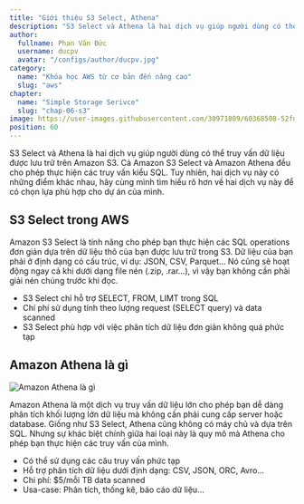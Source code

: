 ```yaml
---
title: "Giới thiệu S3 Select, Athena"
description: "S3 Select và Athena là hai dịch vụ giúp người dùng có thể truy vấn dữ liệu được lưu trữ trên Amazon S3. Cả Amazon S3 Select và Amazon Athena đều cho phép thực hiện các truy vấn kiểu SQL."
author:
  fullname: Phan Văn Đức
  username: ducpv
  avatar: "/configs/author/ducpv.jpg"
category:
  name: "Khóa học AWS từ cơ bản đến nâng cao"
  slug: "aws"
chapter:
  name: "Simple Storage Serivce"
  slug: "chap-06-s3"
image: https://user-images.githubusercontent.com/30971809/60368508-52fd2280-99f1-11e9-8371-b6b547f45d64.png
position: 60
---
```


S3 Select và Athena là hai dịch vụ giúp người dùng có thể truy vấn dữ liệu được lưu trữ trên Amazon S3. Cả Amazon S3 Select và Amazon Athena đều cho phép thực hiện các truy vấn kiểu SQL. Tuy nhiên, hai dịch vụ này có những điểm khác nhau, hãy cùng mình tìm hiểu rõ hơn về hai dịch vụ này để có chọn lựa phù hợp cho dự án của mình.

## S3 Select trong AWS

Amazon S3 Select là tính năng cho phép bạn thực hiện các SQL operations đơn giản dựa trên dữ liệu thô của bạn được lưu trữ trong S3. Dữ liệu của bạn phải ở định dạng có cấu trúc, ví dụ: JSON, CSV, Parquet... Nó cũng sẽ hoạt động ngay cả khi dưới dạng file nén (.zip, .rar...), vì vậy bạn không cần phải giải nén chúng trước khi đọc.

- S3 Select chỉ hỗ trợ SELECT, FROM, LIMT trong SQL
- Chí phí sử dụng tính theo lượng request (SELECT query) và data scanned
- S3 Select phù hợp với việc phân tích dữ liệu đơn giản không quá phức tạp

## Amazon Athena là gì

![Amazon Athena là gì](https://user-images.githubusercontent.com/30971809/60368508-52fd2280-99f1-11e9-8371-b6b547f45d64.png)

Amazon Athena là một dịch vụ truy vấn dữ liệu lớn cho phép bạn dễ dàng phân tích khối lượng lớn dữ liệu mà không cần phải cung cấp server hoặc database. Giống như S3 Select, Athena cũng không có máy chủ và dựa trên SQL. Nhưng sự khác biệt chính giữa hai loại này là quy mô mà Athena cho phép bạn thực hiện các truy vấn của mình.

- Có thể sử dụng các câu truy vấn phức tạp
- Hỗ trợ phân tích dữ liệu dưới định dạng: CSV, JSON, ORC, Avro...
- Chi phí: $5/mỗi TB data scanned
- Usa-case: Phân tích, thống kê, báo cáo dữ liệu...
